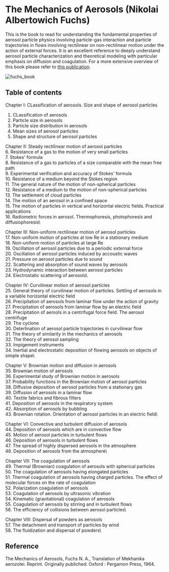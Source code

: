 # The Mechanics of Aerosols (Nikolai Albertowich Fuchs)

This is the book to read for understanding the fundamental properties of aerosol particle physics involving particle-gas interaction and particle trajectories in flows involving rectilinear on non-rectilinear motion under the action of external forces. It is an excellent reference to deeply understand aerosol particle characterization and theoretical modeling with particular emphasis on diffusion and coagulation. For a more extensive overview of this book please refer to [this publication](https://doi.org/10.1063/1.3047354).

![fuchs_book](https://github.com/josecmoranc/josecmoranc.github.io/assets/62391931/8aeda8ba-d0b8-4b0c-8f52-deca5f463822)

## Table of contents

Chapter I: CLassification of aerosols. Size and shape of aerosol particles
  1. CLassification of aerosols
  2. Particle size in aerosols
  3. Particle size distribution in aerosols
  4. Mean sizes of aerosol particles
  5. Shape and structure of aerosol particles

Chapter II: Steady rectilinear motion of aerosol particles\
  6. Resistance of a gas to the motion of very small particles\
  7. Stokes' formula\
  8. Resistance of a gas to particles of a size comparable with the mean free path\
  9. Experimental verification and accuracy of Stokes' formula\
  10. Resistance of a medium beyond the Stokes region\
  11. The general nature of the motion of non-spherical particles\
  12. Resistance of a medium to the motion of non-spherical particles\
  13. The settlement of cloud particles\
  14. The motion of an aerosol in a confined space\
  15. The motion of particles in vertical and horizontal electric fields. Practical applications\
  16. Radiometric forces in aerosol. Thermophoresis, photophoresis and diffusiophoresis\

Chapter III: Non-uniform rectilinear motion of aerosol particles\
  17. Non-uniform motion of particles at low Re in a stationary medium\
  18. Non-uniform motion of particles at large Re\
  19. Oscillation of aerosol particles due to a periodic external force\
  20. Oscillation of aerosol particles induced by accoustic waves\
  21. Pressure on aerosol particles due to sound\
  22. Scattering and absorption of sound waves by aerosols\
  23. Hydrodynamic interaction between aerosol particles\
  24. Electrostatic scattering of aerosols\

Chapter IV: Curvilinear motion of aerosol particles\
  25. General theory of curvilinear motion of particles. Settling of aerosols in a variable horizontal electric field\
  26. Precipitation of aerosols from laminar flow under the action of gravity\
  27. Precipitation of aerosols from laminar flow by an electric field\
  28. Precipitation of aerools in a centrifugal force field. The aerosol centrifuge\
  29. The cyclone\
  30. Deterlination of aerosol particle trajectories in curvilinear flow\
  31. The theory of similarity in the mechanics of aerosols\
  32. The theory of aerosol sampling\
  33. Impigement instruments\
  34. Inertial and electrostatic deposition of flowing aerosols on objects of simple shape\

Chapter V: Brownian motion and diffusion in aerosols\
  35. Brownian motion of aerosols\
  36. Experimental study of Brownian motion in aerosols\
  37. Probability functions in the Brownian motion of aerosol particles\
  38. Diffusive deposition of aerosol particles from a stationary gas\
  39. Diffusion of aerosols in a laminar flow\
  40. Textile fabrics and fibrous filters\
  41. Deposition of aerosols in the respiratory system\
  42. Absorption of aerosols by bubbling\
  43. Brownian rotation. Orientation of aerosol particles in an electric field\

Chapter VI: Convective and turbulent diffusion of aerosols\
  44. Deposition of aerosols which are in convective flow\
  45. Motion of aerosol particles in turbulent flows\
  46. Deposition of aerosols in turbulent flows\
  47. The spread of highly dispersed aerosols in the atmosphere\
  48. Deposition of aerosols from the atmosphere\

Chapter VII: The coagulation of aerosols\
  49. Thermal (Brownian) coagulation of aerosols with spherical particles\
  50. The coagulation of aerosols having elongated particles\
  51. Thermal coagulation of aerosols having charged particles. The effect of molecular forces on the rate of coagulation\
  52. Polarization coagulation of aerosols\
  53. Coagulation of aerosols by ultrasonic vibration\
  54. Kinematic (gravitational) coagulation of aerosols\
  55. Coagulation of aerosols by stirring and in turbulent flows\
  56. The efficiency of collisions between aerosol particles\

Chapter VIII: Dispersal of powders as aerosols\
  57. The detachment and transport of particles by wind\
  58. The fluidization and dispersal of powders\


## Reference
The Mechanics of Aerosols, Fuchs N. A., Translation of Mekhanika aerozolei. Reprint. Originally publiched: Oxford : Pergamon Press, 1964.
